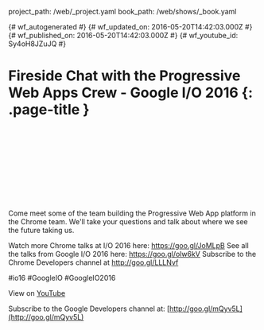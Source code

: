 project_path: /web/_project.yaml
book_path: /web/shows/_book.yaml

{# wf_autogenerated #}
{# wf_updated_on: 2016-05-20T14:42:03.000Z #}
{# wf_published_on: 2016-05-20T14:42:03.000Z #}
{# wf_youtube_id: Sy4oH8JZuJQ #}

# Fireside Chat with the Progressive Web Apps Crew - Google I/O 2016 {: .page-title }


<div class="video-wrapper">
  <iframe class="devsite-embedded-youtube-video" data-video-id="Sy4oH8JZuJQ"
          data-autohide="1" data-showinfo="0" frameborder="0" allowfullscreen>
  </iframe>
</div>

Come meet some of the team building the Progressive Web App platform in the Chrome team.  We&#x27;ll take your questions and talk about where we see the future taking us.

Watch more Chrome talks at I/O 2016 here: https://goo.gl/JoMLpB 
See all the talks from Google I/O 2016 here: https://goo.gl/olw6kV
Subscribe to the Chrome Developers channel at http://goo.gl/LLLNvf 

#io16 #GoogleIO #GoogleIO2016

View on [YouTube](https://youtu.be/Sy4oH8JZuJQ)

Subscribe to the Google Developers channel at: [http://goo.gl/mQyv5L](http://goo.gl/mQyv5L)
